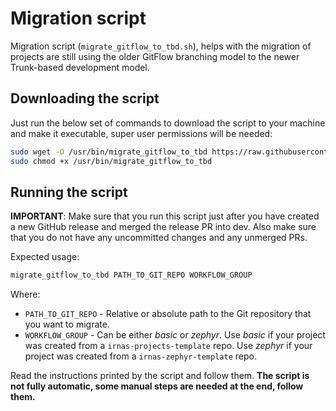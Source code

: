 # Migration script

Migration script (`migrate_gitflow_to_tbd.sh`), helps with the migration of
projects are still using the older GitFlow branching model to the newer
Trunk-based development model.

## Downloading the script

Just run the below set of commands to download the script to your machine and
make it executable, super user permissions will be needed:

```bash
sudo wget -O /usr/bin/migrate_gitflow_to_tbd https://raw.githubusercontent.com/IRNAS/irnas-workflows-software/main/migration_script/migrate_gitflow_to_tbd.sh
sudo chmod +x /usr/bin/migrate_gitflow_to_tbd
```

## Running the script

**IMPORTANT**: Make sure that you run this script just after you have created a
new GitHub release and merged the release PR into dev. Also make sure that you
do not have any uncommitted changes and any unmerged PRs.

Expected usage:

```bash
migrate_gitflow_to_tbd PATH_TO_GIT_REPO WORKFLOW_GROUP
```

Where:

- `PATH_TO_GIT_REPO` - Relative or absolute path to the Git repository that you
  want to migrate.
- `WORKFLOW_GROUP` - Can be either _basic_ or _zephyr_. Use _basic_ if your
  project was created from a `irnas-projects-template` repo. Use _zephyr_ if
  your project was created from a `irnas-zephyr-template` repo.

Read the instructions printed by the script and follow them. **The script is not
fully automatic, some manual steps are needed at the end, follow them.**
